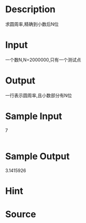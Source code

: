
# Description

<div class="content"><div>求圆周率,精确到小数后N位</div>
<div></div>
<p></p></div>

# Input

<div class="content"><div>一个数N,N=2000000,只有一个测试点</div>
<div></div>
<p></p></div>

# Output

<div class="content"><div>一行表示圆周率,且小数部分有N位</div>
<p></p></div>

# Sample Input

<div class="content"><span class="sampledata">7<br/>
<br/>
</span></div>

# Sample Output

<div class="content"><span class="sampledata">3.1415926</span></div>

# Hint

<div class="content"><p></p></div>

# Source

<div class="content"><p><a href="problemset.php?search="></a></p></div>

